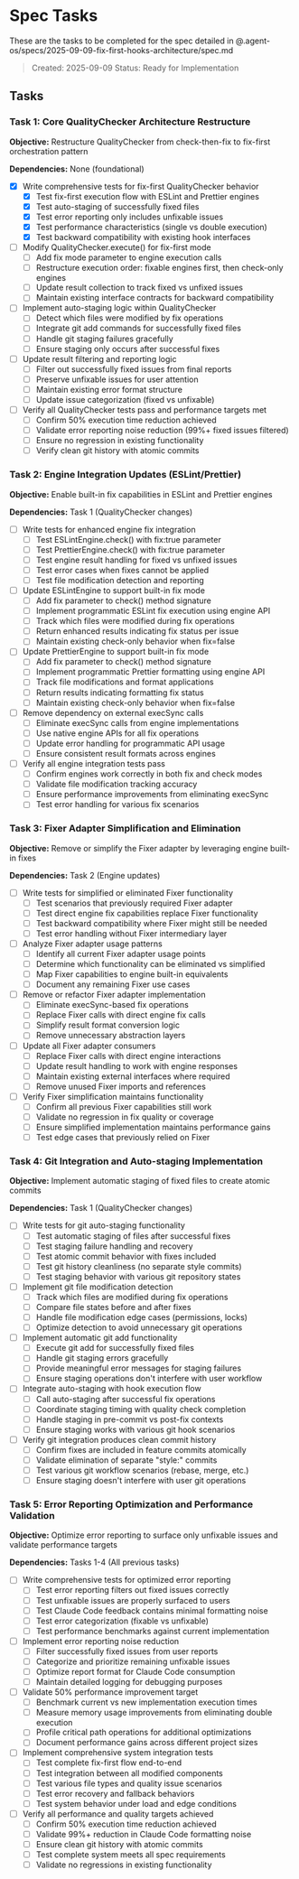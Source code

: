 # Spec Tasks

These are the tasks to be completed for the spec detailed in
@.agent-os/specs/2025-09-09-fix-first-hooks-architecture/spec.md

> Created: 2025-09-09 Status: Ready for Implementation

## Tasks

### Task 1: Core QualityChecker Architecture Restructure

**Objective:** Restructure QualityChecker from check-then-fix to fix-first
orchestration pattern

**Dependencies:** None (foundational)

- [x] Write comprehensive tests for fix-first QualityChecker behavior
  - [x] Test fix-first execution flow with ESLint and Prettier engines
  - [x] Test auto-staging of successfully fixed files
  - [x] Test error reporting only includes unfixable issues
  - [x] Test performance characteristics (single vs double execution)
  - [x] Test backward compatibility with existing hook interfaces

- [ ] Modify QualityChecker.execute() for fix-first mode
  - [ ] Add fix mode parameter to engine execution calls
  - [ ] Restructure execution order: fixable engines first, then check-only
        engines
  - [ ] Update result collection to track fixed vs unfixed issues
  - [ ] Maintain existing interface contracts for backward compatibility

- [ ] Implement auto-staging logic within QualityChecker
  - [ ] Detect which files were modified by fix operations
  - [ ] Integrate git add commands for successfully fixed files
  - [ ] Handle git staging failures gracefully
  - [ ] Ensure staging only occurs after successful fixes

- [ ] Update result filtering and reporting logic
  - [ ] Filter out successfully fixed issues from final reports
  - [ ] Preserve unfixable issues for user attention
  - [ ] Maintain existing error format structure
  - [ ] Update issue categorization (fixed vs unfixable)

- [ ] Verify all QualityChecker tests pass and performance targets met
  - [ ] Confirm 50% execution time reduction achieved
  - [ ] Validate error reporting noise reduction (99%+ fixed issues filtered)
  - [ ] Ensure no regression in existing functionality
  - [ ] Verify clean git history with atomic commits

### Task 2: Engine Integration Updates (ESLint/Prettier)

**Objective:** Enable built-in fix capabilities in ESLint and Prettier engines

**Dependencies:** Task 1 (QualityChecker changes)

- [ ] Write tests for enhanced engine fix integration
  - [ ] Test ESLintEngine.check() with fix:true parameter
  - [ ] Test PrettierEngine.check() with fix:true parameter
  - [ ] Test engine result handling for fixed vs unfixed issues
  - [ ] Test error cases when fixes cannot be applied
  - [ ] Test file modification detection and reporting

- [ ] Update ESLintEngine to support built-in fix mode
  - [ ] Add fix parameter to check() method signature
  - [ ] Implement programmatic ESLint fix execution using engine API
  - [ ] Track which files were modified during fix operations
  - [ ] Return enhanced results indicating fix status per issue
  - [ ] Maintain existing check-only behavior when fix=false

- [ ] Update PrettierEngine to support built-in fix mode
  - [ ] Add fix parameter to check() method signature
  - [ ] Implement programmatic Prettier formatting using engine API
  - [ ] Track file modifications and format applications
  - [ ] Return results indicating formatting fix status
  - [ ] Maintain existing check-only behavior when fix=false

- [ ] Remove dependency on external execSync calls
  - [ ] Eliminate execSync calls from engine implementations
  - [ ] Use native engine APIs for all fix operations
  - [ ] Update error handling for programmatic API usage
  - [ ] Ensure consistent result formats across engines

- [ ] Verify all engine integration tests pass
  - [ ] Confirm engines work correctly in both fix and check modes
  - [ ] Validate file modification tracking accuracy
  - [ ] Ensure performance improvements from eliminating execSync
  - [ ] Test error handling for various fix scenarios

### Task 3: Fixer Adapter Simplification and Elimination

**Objective:** Remove or simplify the Fixer adapter by leveraging engine
built-in fixes

**Dependencies:** Task 2 (Engine updates)

- [ ] Write tests for simplified or eliminated Fixer functionality
  - [ ] Test scenarios that previously required Fixer adapter
  - [ ] Test direct engine fix capabilities replace Fixer functionality
  - [ ] Test backward compatibility where Fixer might still be needed
  - [ ] Test error handling without Fixer intermediary layer

- [ ] Analyze Fixer adapter usage patterns
  - [ ] Identify all current Fixer adapter usage points
  - [ ] Determine which functionality can be eliminated vs simplified
  - [ ] Map Fixer capabilities to engine built-in equivalents
  - [ ] Document any remaining Fixer use cases

- [ ] Remove or refactor Fixer adapter implementation
  - [ ] Eliminate execSync-based fix operations
  - [ ] Replace Fixer calls with direct engine fix calls
  - [ ] Simplify result format conversion logic
  - [ ] Remove unnecessary abstraction layers

- [ ] Update all Fixer adapter consumers
  - [ ] Replace Fixer calls with direct engine interactions
  - [ ] Update result handling to work with engine responses
  - [ ] Maintain existing external interfaces where required
  - [ ] Remove unused Fixer imports and references

- [ ] Verify Fixer simplification maintains functionality
  - [ ] Confirm all previous Fixer capabilities still work
  - [ ] Validate no regression in fix quality or coverage
  - [ ] Ensure simplified implementation maintains performance gains
  - [ ] Test edge cases that previously relied on Fixer

### Task 4: Git Integration and Auto-staging Implementation

**Objective:** Implement automatic staging of fixed files to create atomic
commits

**Dependencies:** Task 1 (QualityChecker changes)

- [ ] Write tests for git auto-staging functionality
  - [ ] Test automatic staging of files after successful fixes
  - [ ] Test staging failure handling and recovery
  - [ ] Test atomic commit behavior with fixes included
  - [ ] Test git history cleanliness (no separate style commits)
  - [ ] Test staging behavior with various git repository states

- [ ] Implement git file modification detection
  - [ ] Track which files are modified during fix operations
  - [ ] Compare file states before and after fixes
  - [ ] Handle file modification edge cases (permissions, locks)
  - [ ] Optimize detection to avoid unnecessary git operations

- [ ] Implement automatic git add functionality
  - [ ] Execute git add for successfully fixed files
  - [ ] Handle git staging errors gracefully
  - [ ] Provide meaningful error messages for staging failures
  - [ ] Ensure staging operations don't interfere with user workflow

- [ ] Integrate auto-staging with hook execution flow
  - [ ] Call auto-staging after successful fix operations
  - [ ] Coordinate staging timing with quality check completion
  - [ ] Handle staging in pre-commit vs post-fix contexts
  - [ ] Ensure staging works with various git hook scenarios

- [ ] Verify git integration produces clean commit history
  - [ ] Confirm fixes are included in feature commits atomically
  - [ ] Validate elimination of separate "style:" commits
  - [ ] Test various git workflow scenarios (rebase, merge, etc.)
  - [ ] Ensure staging doesn't interfere with user git operations

### Task 5: Error Reporting Optimization and Performance Validation

**Objective:** Optimize error reporting to surface only unfixable issues and
validate performance targets

**Dependencies:** Tasks 1-4 (All previous tasks)

- [ ] Write comprehensive tests for optimized error reporting
  - [ ] Test error reporting filters out fixed issues correctly
  - [ ] Test unfixable issues are properly surfaced to users
  - [ ] Test Claude Code feedback contains minimal formatting noise
  - [ ] Test error categorization (fixable vs unfixable)
  - [ ] Test performance benchmarks against current implementation

- [ ] Implement error reporting noise reduction
  - [ ] Filter successfully fixed issues from user reports
  - [ ] Categorize and prioritize remaining unfixable issues
  - [ ] Optimize report format for Claude Code consumption
  - [ ] Maintain detailed logging for debugging purposes

- [ ] Validate 50% performance improvement target
  - [ ] Benchmark current vs new implementation execution times
  - [ ] Measure memory usage improvements from eliminating double execution
  - [ ] Profile critical path operations for additional optimizations
  - [ ] Document performance gains across different project sizes

- [ ] Implement comprehensive system integration tests
  - [ ] Test complete fix-first flow end-to-end
  - [ ] Test integration between all modified components
  - [ ] Test various file types and quality issue scenarios
  - [ ] Test error recovery and fallback behaviors
  - [ ] Test system behavior under load and edge conditions

- [ ] Verify all performance and quality targets achieved
  - [ ] Confirm 50% execution time reduction achieved
  - [ ] Validate 99%+ reduction in Claude Code formatting noise
  - [ ] Ensure clean git history with atomic commits
  - [ ] Test complete system meets all spec requirements
  - [ ] Validate no regressions in existing functionality
